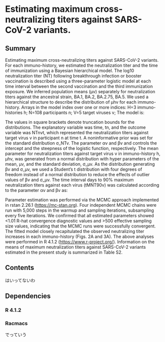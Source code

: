 # Estimating maximum cross-neutralizing titers against SARS-CoV-2 variants.

## Summary
Estimating maximum cross-neutralizing titers against SARS-CoV-2 variants.
For each immuno-history, we estimated the neutralization titer and the time of immunization using a Bayesian hierarchical model. The log10 neutralization titer (NT) following breakthrough infection or booster vaccination is described using a three-parameter logistic model at each time interval between the second vaccination and the third immunization exposure. We inferred population means (μv) separately for neutralization titers against the ancestral strain, BA.1, BA.2, BA.2.75, BA.5. We used a hierarchical structure to describe the distribution of µhv for each immuno-history. Arrays in the model index over one or more indices: H=3 immuno-histories h; N=108 participants n; V=5 target viruses v; The model is:


The values in square brackets denote truncation bounds for the distributions. The explanatory variable was time, tn, and the outcome variable was NTnvt, which represented the neutralization titers against target virus v in participant n at time t. A noninformative prior was set for the standard distribution σ_NTv. The parameter αv and βv and controls the intercept and the steepness of the logistic function, respectively. The mean parameter for neutralization titers against target virus v in immuno-history h, µhv, was generated from a normal distribution with hyper parameters of the mean, µv, and the standard deviation, σ_µv. As the distribution generating βv and σ_µv, we used a Student’s t distribution with four degrees of freedom instead of a normal distribution to reduce the effects of outlier values of βv and σ_µv. 
The time interval days to 90% maximum neutralization titers against each virus (tMNT90v) was calculated according to the parameter αv and βv as:

Parameter estimation was performed via the MCMC approach implemented in rstan 2.26.1 (https://mc-stan.org). Four independent MCMC chains were run with 5,000 steps in the warmup and sampling iterations, subsampling every five iterations. We confirmed that all estimated parameters showed <1.01 R-hat convergence diagnostic values and >500 effective sampling size values, indicating that the MCMC runs were successfully convergent. The fitted model closely recapitulated the observed neutralizing titer increases in each immuno-history (Figs. 2A and 3A). The above analyses were performed in R 4.1.2 (https://www.r-project.org/). Information on the means of maximum neutralization titers against SARS-CoV-2 variants estimated in the present study is summarized in Table S2.

## Contents
はいってないわ

## Dependencies
### R 4.1.2
### Racmacs
でっていう
